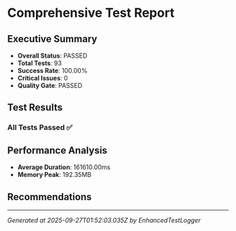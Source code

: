 # Comprehensive Test Report

## Executive Summary
- **Overall Status**: PASSED
- **Total Tests**: 93
- **Success Rate**: 100.00%
- **Critical Issues**: 0
- **Quality Gate**: PASSED

## Test Results
### All Tests Passed ✅

## Performance Analysis
- **Average Duration**: 161610.00ms
- **Memory Peak**: 192.35MB

## Recommendations


---
*Generated at 2025-09-27T01:52:03.035Z by EnhancedTestLogger*